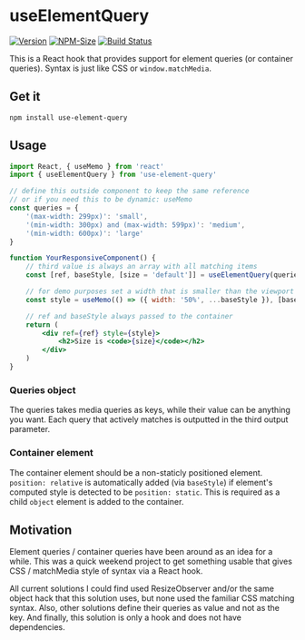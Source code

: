 # useElementQuery
[![Version](https://img.shields.io/npm/v/use-element-query.svg)](https://www.npmjs.com/package/use-element-query)
[![NPM-Size](https://flat.badgen.net/bundlephobia/minzip/use-element-query)](https://www.npmjs.com/package/use-element-query)
[![Build Status](https://travis-ci.org/Merri/use-element-query.svg)](https://travis-ci.org/Merri/use-element-query)

This is a React hook that provides support for element queries (or container queries). Syntax is just like CSS or `window.matchMedia`.

## Get it

```
npm install use-element-query
```

## Usage

```jsx
import React, { useMemo } from 'react'
import { useElementQuery } from 'use-element-query'

// define this outside component to keep the same reference
// or if you need this to be dynamic: useMemo
const queries = {
    '(max-width: 299px)': 'small',
    '(min-width: 300px) and (max-width: 599px)': 'medium',
    '(min-width: 600px)': 'large'
}

function YourResponsiveComponent() {
    // third value is always an array with all matching items
    const [ref, baseStyle, [size = 'default']] = useElementQuery(queries)

    // for demo purposes set a width that is smaller than the viewport width
    const style = useMemo(() => ({ width: '50%', ...baseStyle }), [baseStyle])

    // ref and baseStyle always passed to the container
    return (
        <div ref={ref} style={style}>
            <h2>Size is <code>{size}</code></h2>
        </div>
    )
}
```

### Queries object

The queries takes media queries as keys, while their value can be anything you want. Each query that actively matches is outputted in
the third output parameter.

### Container element

The container element should be a non-staticly positioned element. `position: relative` is automatically added (via `baseStyle`) if
element's computed style is detected to be `position: static`. This is required as a child `object` element is added to the container.

## Motivation

Element queries / container queries have been around as an idea for a while. This was a quick weekend project to get something usable
that gives CSS / matchMedia style of syntax via a React hook.

All current solutions I could find used ResizeObserver and/or the same object hack that this solution uses, but none used the familiar
CSS matching syntax. Also, other solutions define their queries as value and not as the key. And finally, this solution is only a hook
and does not have dependencies.